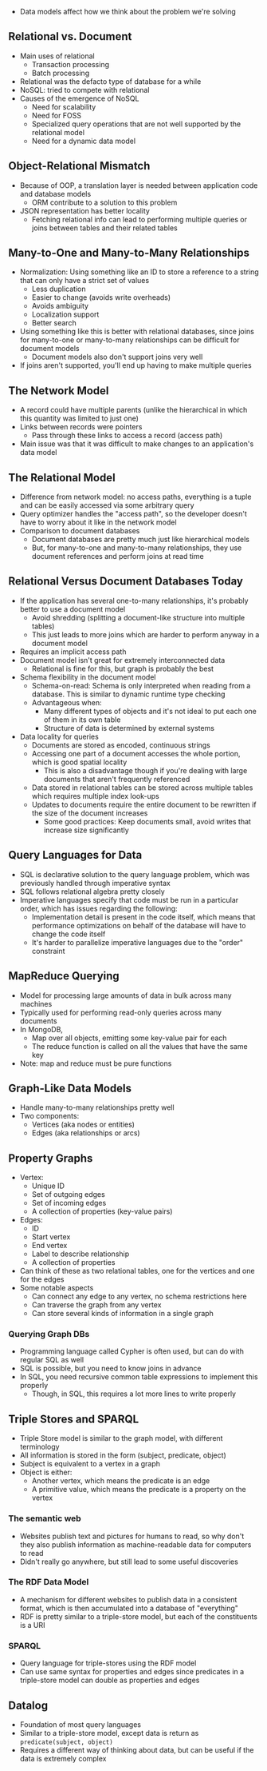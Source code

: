 - Data models affect how we think about the problem we're solving

## Relational vs. Document
- Main uses of relational
	- Transaction processing
	- Batch processing
- Relational was the defacto type of database for a while
- NoSQL: tried to compete with relational
- Causes of the emergence of NoSQL
	- Need for scalability
	- Need for FOSS 
	- Specialized query operations that are not well supported by the relational model
	- Need for a dynamic data model


## Object-Relational Mismatch
- Because of OOP, a translation layer is needed between application code and database models
	- ORM contribute to a solution to this problem
- JSON representation has better locality
	- Fetching relational info can lead to performing multiple queries or joins between tables and their related tables

## Many-to-One and Many-to-Many Relationships
- Normalization: Using something like an ID to store a reference to a string that can only have a strict set of values 
	- Less duplication
	- Easier to change (avoids write overheads)
	- Avoids ambiguity
	- Localization support
	- Better search
- Using something like this is better with relational databases, since joins for many-to-one or many-to-many relationships can be difficult for document models 
	- Document models also don't support joins very well
- If joins aren't supported, you'll end up having to make multiple queries 

## The Network Model
- A record could have multiple parents (unlike the hierarchical in which this quantity was limited to just one)
- Links between records were pointers
	- Pass through these links to access a record (access path)
- Main issue was that it was difficult to make changes to an application's data model

## The Relational Model
- Difference from network model: no access paths, everything is a tuple and can be easily accessed via some arbitrary query
- Query optimizer handles the "access path", so the developer doesn't have to worry about it like in the network model
- Comparison to document databases
	- Document databases are pretty much just like hierarchical models
	- But, for many-to-one and many-to-many relationships, they use document references and perform joins at read time

## Relational Versus Document Databases Today
- If the application has several one-to-many relationships, it's probably better to use a document model
	- Avoid shredding (splitting a document-like structure into multiple tables)
	- This just leads to more joins which are harder to perform anyway in a document model
- Requires an implicit access path
- Document model isn't great for extremely interconnected data
	- Relational is fine for this, but graph is probably the best
- Schema flexibility in the document model
	- Schema-on-read: Schema is only interpreted when reading from a database. This is similar to dynamic runtime type checking
	- Advantageous when:
		- Many different types of objects and it's not ideal to put each one of them in its own table
		- Structure of data is determined by external systems
- Data locality for queries
	- Documents are stored as encoded, continuous strings
	- Accessing one part of a document accesses the whole portion, which is good spatial locality
		- This is also a disadvantage though if you're dealing with large documents that aren't frequently referenced
	- Data stored in relational tables can be stored across multiple tables which requires multiple index look-ups
	- Updates to documents require the entire document to be rewritten if the size of the document increases
		- Some good practices: Keep documents small, avoid writes that increase size significantly

## Query Languages for Data
- SQL is declarative solution to the query language problem, which was previously handled through imperative syntax
- SQL follows relational algebra pretty closely
- Imperative languages specify that code must be run in a particular order, which has issues regarding the following:
	- Implementation detail is present in the code itself, which means that performance optimizations on behalf of the database will have to change the code itself
	- It's harder to parallelize imperative languages due to the "order" constraint

## MapReduce Querying
- Model for processing large amounts of data in bulk across many machines
- Typically used for performing read-only queries across many documents
- In MongoDB,
	- Map over all objects, emitting some key-value pair for each
	- The reduce function is called on all the values that have the same key
- Note: map and reduce must be pure functions

## Graph-Like Data Models
- Handle many-to-many relationships pretty well
- Two components:
	- Vertices (aka nodes or entities)
	- Edges (aka relationships or arcs)

## Property Graphs
- Vertex:
	- Unique ID
	- Set of outgoing edges
	- Set of incoming edges
	- A collection of properties (key-value pairs)
- Edges:
	- ID
	- Start vertex
	- End vertex
	- Label to describe relationship
	- A collection of properties
- Can think of these as two relational tables, one for the vertices and one for the edges
- Some notable aspects
	- Can connect any edge to any vertex, no schema restrictions here
	- Can traverse the graph from any vertex
	- Can store several kinds of information in a single graph

### Querying Graph DBs
- Programming language called Cypher is often used, but can do with regular SQL as well
- SQL is possible, but you need to know joins in advance
- In SQL, you need recursive common table expressions to implement this properly
	- Though, in SQL, this requires a lot more lines to write properly

## Triple Stores and SPARQL
- Triple Store model is similar to the graph model, with different terminology
- All information is stored in the form (subject, predicate, object)
- Subject is equivalent to a vertex in a graph
- Object is either:
	- Another vertex, which means the predicate is an edge
	- A primitive value, which means the predicate is a property on the vertex

### The semantic web
- Websites publish text and pictures for humans to read, so why don't they also publish information as machine-readable data for computers to read
- Didn't really go anywhere, but still lead to some useful discoveries

### The RDF Data Model
- A mechanism for different websites to publish data in a consistent format, which is then accumulated into a database of "everything"
- RDF is pretty similar to a triple-store model, but each of the constituents is a URI

### SPARQL
- Query language for triple-stores using the RDF model
- Can use same syntax for properties and edges since predicates in a triple-store model can double as properties and edges

## Datalog
- Foundation of most query languages
- Similar to a triple-store model, except data is return as `predicate(subject, object)`
- Requires a different way of thinking about data, but can be useful if the data is extremely complex

